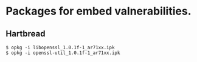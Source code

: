 # Packages for embed valnerabilities.

## Hartbread
```
$ opkg -i libopenssl_1.0.1f-1_ar71xx.ipk
$ opkg -i openssl-util_1.0.1f-1_ar71xx.ipk
```
